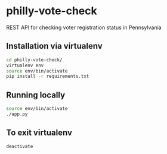# philly-vote-check
REST API for checking voter registration status in Pennsylvania

## Installation via virtualenv
```bash
cd philly-vote-check/
virtualenv env
source env/bin/activate
pip install -r requirements.txt
```

## Running locally
```bash
source env/bin/activate
./app.py
```

## To exit virtualenv
`deactivate`

